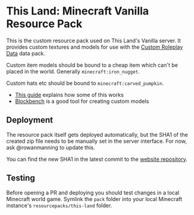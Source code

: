 
# This Land: Minecraft Vanilla Resource Pack

This is the custom resource pack used on This Land's Vanilla server. It provides custom textures and models for use with the [Custom Roleplay Data](https://www.curseforge.com/minecraft/customization/custom-roleplay-data-datapack) data pack.

Custom item models should be bound to a cheap item which can't be placed in the world. Generally `minecraft:iron_nugget`.

Custom hats etc should be bound to `minecraft:carved_pumpkin`.

  * [This guide](https://guide.denizenscript.com/guides/non-denizen/resource-packs.html) explains how some of this works
  * [Blockbench](https://web.blockbench.net/) is a good tool for creating custom models

## Deployment

The resource pack itself gets deployed automatically, but the SHA1 of the created zip file needs to be manually set in the server interface. For now, ask @rowanmanning to update this.

You can find the new SHA1 in the latest commit to the [website repository](https://github.com/this-land-server/website).

## Testing

Before opening a PR and deploying you should test changes in a local Minecraft world game. Symlink the `pack` folder into your local Minecraft instance's `resourcepacks/this-land` folder.
